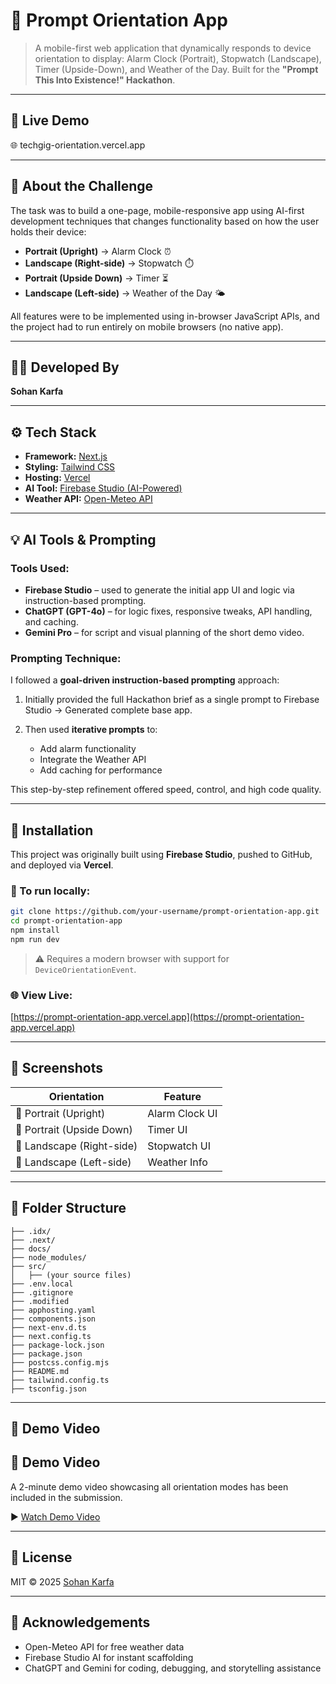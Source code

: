 # 📱 Prompt Orientation App

> A mobile-first web application that dynamically responds to device orientation to display: Alarm Clock (Portrait), Stopwatch (Landscape), Timer (Upside-Down), and Weather of the Day. Built for the **"Prompt This Into Existence!" Hackathon**.

---

## 🔗 Live Demo

🌐 techgig-orientation.vercel.app

---

## 🧠 About the Challenge

The task was to build a one-page, mobile-responsive app using AI-first development techniques that changes functionality based on how the user holds their device:

* **Portrait (Upright)** → Alarm Clock ⏰
* **Landscape (Right-side)** → Stopwatch ⏱️
* **Portrait (Upside Down)** → Timer ⏳
* **Landscape (Left-side)** → Weather of the Day 🌤️

All features were to be implemented using in-browser JavaScript APIs, and the project had to run entirely on mobile browsers (no native app).

---

## 🧑‍💻 Developed By

**Sohan Karfa**

---

## ⚙️ Tech Stack

* **Framework:** [Next.js](https://nextjs.org/)
* **Styling:** [Tailwind CSS](https://tailwindcss.com/)
* **Hosting:** [Vercel](https://vercel.com/)
* **AI Tool:** [Firebase Studio (AI-Powered)](https://firebase.google.com/)
* **Weather API:** [Open-Meteo API](https://open-meteo.com/)

---

## 💡 AI Tools & Prompting

### Tools Used:

* **Firebase Studio** – used to generate the initial app UI and logic via instruction-based prompting.
* **ChatGPT (GPT-4o)** – for logic fixes, responsive tweaks, API handling, and caching.
* **Gemini Pro** – for script and visual planning of the short demo video.

### Prompting Technique:

I followed a **goal-driven instruction-based prompting** approach:

1. Initially provided the full Hackathon brief as a single prompt to Firebase Studio → Generated complete base app.
2. Then used **iterative prompts** to:

   * Add alarm functionality
   * Integrate the Weather API
   * Add caching for performance

This step-by-step refinement offered speed, control, and high code quality.

---

## 🚀 Installation

This project was originally built using **Firebase Studio**, pushed to GitHub, and deployed via **Vercel**.

### 🔧 To run locally:

```bash
git clone https://github.com/your-username/prompt-orientation-app.git
cd prompt-orientation-app
npm install
npm run dev
```

> ⚠️ Requires a modern browser with support for `DeviceOrientationEvent`.

### 🌐 View Live:

[https://prompt-orientation-app.vercel.app](https://prompt-orientation-app.vercel.app)

---

## 📸 Screenshots

| Orientation               | Feature        |
| ------------------------- | -------------- |
| 📱 Portrait (Upright)     | Alarm Clock UI |
| 📱 Portrait (Upside Down) | Timer UI       |
| 📱 Landscape (Right-side) | Stopwatch UI   |
| 📱 Landscape (Left-side)  | Weather Info   |

---

## 📁 Folder Structure
```
├── .idx/
├── .next/
├── docs/
├── node_modules/
├── src/
│   ├── (your source files)
├── .env.local
├── .gitignore
├── .modified
├── apphosting.yaml
├── components.json
├── next-env.d.ts
├── next.config.ts
├── package-lock.json
├── package.json
├── postcss.config.mjs
├── README.md
├── tailwind.config.ts
├── tsconfig.json
```


---

## 📌 Demo Video

## 📌 Demo Video
A 2-minute demo video showcasing all orientation modes has been included in the submission.

▶️ [Watch Demo Video](https://sxldi6vsg8pc7vjq.public.blob.vercel-storage.com/Recording%202025-08-04%20031907.mp4)

---

## 📜 License

MIT © 2025 [Sohan Karfa](https://github.com/your-username)

---

## 🙌 Acknowledgements

* Open-Meteo API for free weather data
* Firebase Studio AI for instant scaffolding
* ChatGPT and Gemini for coding, debugging, and storytelling assistance
